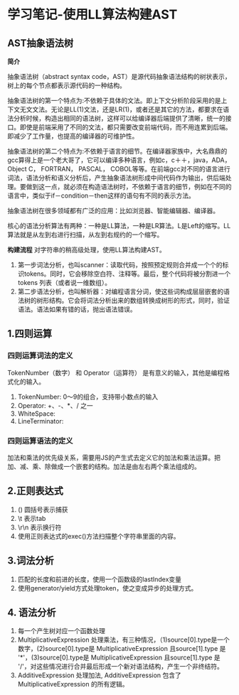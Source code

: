 # 学习笔记-使用LL算法构建AST

## AST抽象语法树

**简介**

抽象语法树（abstract syntax code，AST）是源代码抽象语法结构的树状表示，树上的每个节点都表示源代码的一种结构。

抽象语法树的第一个特点为:不依赖于具体的文法。即上下文分析阶段采用的是上下文无文文法。无论是LL(1)文法，还是LR(1)，或者还是其它的方法，都要求在语法分析时候，构造出相同的语法树，这样可以给编译器后端提供了清晰，统一的接口。即使是前端采用了不同的文法，都只需要改变前端代码，而不用连累到后端。即减少了工作量，也提高的编译器的可维护性。

抽象语法树的第二个特点为:不依赖于语言的细节。在编译器家族中，大名鼎鼎的gcc算得上是一个老大哥了，它可以编译多种语言，例如c，c＋＋，java，ADA，Object C， FORTRAN， PASCAL， COBOL等等。在前端gcc对不同的语言进行词法，语法分析和语义分析后，产生抽象语法树形成中间代码作为输出，供后端处理。要做到这一点，就必须在构造语法树时，不依赖于语言的细节，例如在不同的语言中，类似于if－condition－then这样的语句有不同的表示方法。

抽象语法树在很多领域都有广泛的应用：比如浏览器、智能编辑器、编译器。

核心的语法分析算法有两种：一种是LL算法，一种是LR算法。L是Left的缩写。LL算法就是从左到右进行扫描，从左到右规约的一个缩写。

**构建流程**
对字符串的稍高级处理，使用LL算法构建AST。
1. 第一步词法分析，也叫scanner：读取代码，按照预定规则合并成一个个的标识tokens。同时，它会移除空白符、注释等。最后，整个代码将被分割进一个 tokens 列表（或者说一维数组）。
1. 第二步语法分析，也叫解析器：对编程语言分词，使这些词构成层层嵌套的语法树的树形结构。它会将词法分析出来的数组转换成树形的形式，同时，验证语法。语法如果有错的话，抛出语法错误。

## 1.四则运算

### 四则运算词法的定义
TokenNumber（数字） 和 Operator（运算符） 是有意义的输入，其他是编程格式化的输入。

1. TokenNumber: 0～9的组合，支持带小数点的输入
1. Operator: +、-、*、/ 之一
1. WhiteSpace: <SP>
1. LineTerminator: <LF> <CR>

### 四则运算语法的定义
加法和乘法的优先级关系，需要用JS的产生式去定义它的加法和乘法运算。把加、减、乘、除做成一个嵌套的结构。加法是由左右两个乘法组成的。

## 2.正则表达式
1. () 圆括号表示捕获
1. \t 表示tab
1. \r\n 表示换行符
1. 使用正则表达式的exec()方法扫描整个字符串里面的内容。

## 3.词法分析
1. 匹配的长度和前进的长度，使用一个函数级的lastIndex变量
2. 使用generator/yield方式处理token，使之变成异步的处理方式。

## 4. 语法分析
1. 每一个产生树对应一个函数处理
2. MultiplicativeExpression 处理乘法，有三种情况，（1)source[0].type是一个数字，(2)source[0].type是 MultiplicativeExpression 且source[1].type 是 '*'，(3)source[0].type是 MultiplicativeExpression 且source[1].type 是 '/'，对这些情况进行合并最后形成一个新对语法结构，产生一个非终结符。
3. AdditiveExpression 处理加法, AdditiveExpression 包含了 MultiplicativeExpression 的所有逻辑。